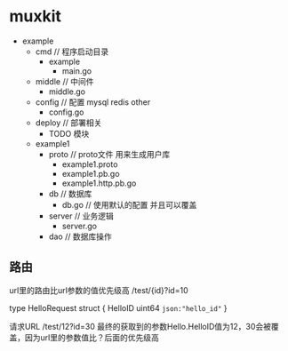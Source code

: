 # muxkit


- example
  - cmd    // 程序启动目录
    - example
      - main.go
  - middle // 中间件
    - middle.go
  - config // 配置 mysql redis other   
    - config.go 
  - deploy // 部署相关
    - TODO
  模块
  - example1
    - proto // proto文件 用来生成用户库
      - example1.proto
      - example1.pb.go
      - example1.http.pb.go
    - db    // 数据库
      - db.go // 使用默认的配置 并且可以覆盖
    - server // 业务逻辑
      - server.go
    - dao    // 数据库操作



## 路由
url里的路由比url参数的值优先级高
/test/{id}?id=10


type HelloRequest struct {
    HelloID   uint64 `json:"hello_id"`
}

请求URL /test/12?id=30
最终的获取到的参数Hello.HelloID值为12，30会被覆盖，因为url里的参数值比？后面的优先级高
